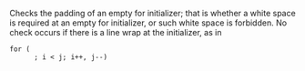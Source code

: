 Checks the padding of an empty for initializer; that is whether a white
space is required at an empty for initializer, or such white space is
forbidden. No check occurs if there is a line wrap at the initializer,
as in

    for (
          ; i < j; i++, j--)

